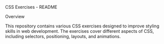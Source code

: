 CSS Exercises - README

Overview

This repository contains various CSS exercises designed to improve styling skills in web development. The exercises cover different aspects of CSS, including selectors, positioning, layouts, and animations.
